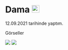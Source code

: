 # Dama  <span> </span>  <img src="https://user-images.githubusercontent.com/73544434/172840788-1e1430d8-3824-4f14-bb29-b8f00ab2f4b8.png" width="24" height="24"/>


12.09.2021 tarihinde yaptım.

Görseller

<img src="https://user-images.githubusercontent.com/73544434/153750247-ce7fd254-6ad6-4adb-99cf-21c9d3539a1f.png" />

<img src="https://user-images.githubusercontent.com/73544434/153750248-21b9418d-169b-4482-813e-cf070499e24b.png" />
